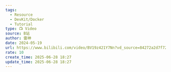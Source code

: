 ```yaml
---
tags:
  - Resource
  - DevKit/Docker
  - Tutorial
type: 📺 Video
source: B站
author: 雷神
date: 2024-05-19
url: https://www.bilibili.com/video/BV19z421Y7Nn?vd_source=84272a2d7f72158b38778819be5bc6ad
rate: 10
create_time: 2025-06-28 18:27
update_time: 2025-06-28 18:27
---
```

